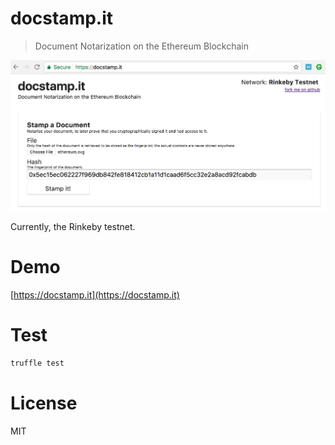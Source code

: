 # docstamp.it

> Document Notarization on the Ethereum Blockchain

<img src="./public/assets/screenshot.png" width="700" />

Currently, the Rinkeby testnet.

# Demo

[https://docstamp.it](https://docstamp.it)

# Test

```bash
truffle test
```

# License

MIT
